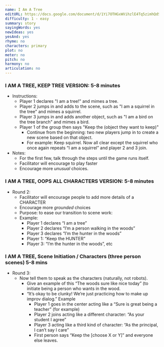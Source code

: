 ```yaml
---
name: I Am A Tree
editURL: https://docs.google.com/document/d/1Yi7OTHGxWVihzlE4Tq5zimhQdS1WhjhOYgxH1hMlins/edit
difficulty: 1 - easy
summary: story
sayingWords: yes
newIdeas: yes
yesAnd: yes
rhyme: no
characters: primary
plot: no
meter: no
pitch: no
harmony: no
articulation: no
---
```


### I AM A TREE, KEEP TREE VERSION: 5-8 minutes

* Instructions:   
  * Player 1 declares "I am a tree\!" and mimes a tree.  
  * Player 2 jumps in and adds to the scene, such as "I am a squirrel in the tree" and mimes a squirrel.  
  * Player 3 jumps in and adds another object, such as "I am a bird on the tree branch" and mimes a bird.  
  * Player 1 of the group then says "Keep the (object they want to keep)"  
    * Continue from the beginning: two new players jump in to create a new scene based on that object.  
    * For example: Keep squirrel. Now all clear except the squirrel who once again repeats “I am a squirrel” and player 2 and 3 join.  
* Notes:   
  * For the first few, talk through the steps until the game runs itself.  
  * Facilitator will encourage to play faster   
  * Encourage more *unusual* choices.

### I AM A TREE, OOPS ALL CHARACTERS VERSION: 5-8 minutes

* Round 2:   
  * Facilitator will encourage people to add more details of a CHARACTER  
  * Encourage more *grounded* choices  
  * Purpose: to ease our transition to scene work:  
  * Example:  
    * Player 1 declares “I am a tree”  
    * Player 2 declares “I’m a person walking in the woods”  
    * Player 3 declares “I’m the hunter in the woods”  
    * Player 1: “Keep the HUNTER”  
    * Player 3: “I’m the hunter in the woods”, etc

### 

### I AM A TREE, Scene Initiation / Characters (three person scenes) 5-8 mins

* Round 3:  
  * Now tell them to speak as the characters (naturally, not robots).  
    * Give an example of this “The woods sure like nice today” (to initiate being a person who wants in the wood.   
    * “It’s okay to be clunky\! We’re just practicing how to make up improv dialog.” Example  
      * Player 1 goes in the center acting like a “Sure is great being a teacher” (for example)  
      * Player 2 joins acting like a different character: “As your student I agree”  
      * Player 3  acting like a third kind of character: “As the principal, I can’t say I care”  
      * First person says “Keep the \[choose X or Y\]” and everyone else leaves.